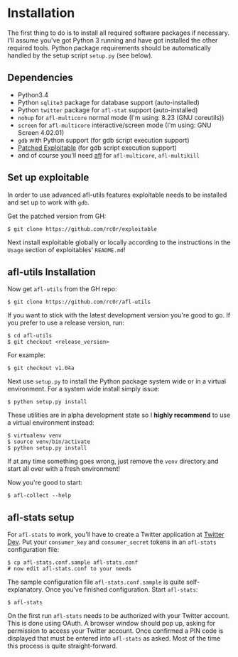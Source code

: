 # Installation

The first thing to do is to install all required software packages if necessary. I'll
assume you've got Python 3 running and have got installed the other required tools.
Python package requirements should be automatically handled by the setup script
`setup.py` (see below).

## Dependencies

* Python3.4
* Python `sqlite3` package for database support (auto-installed)
* Python `twitter` package for `afl-stat` support (auto-installed)
* `nohup` for `afl-multicore` normal mode (I'm using: 8.23 (GNU coreutils))
* `screen` for `afl-multicore` interactive/screen mode (I'm using: GNU Screen 4.02.01)
* `gdb` with Python support (for gdb script execution support)
* [Patched Exploitable](https://github.com/rc0r/exploitable) (for gdb script execution support)
* and of course you'll need [afl](http://lcamtuf.coredump.cx/afl/) for `afl-multicore`, `afl-multikill`


## Set up exploitable

In order to use advanced afl-utils features exploitable needs to be installed and
set up to work with `gdb`.

Get the patched version from GH:  

    $ git clone https://github.com/rc0r/exploitable

Next install exploitable globally or locally according to the instructions in the
`Usage` section of exploitables' `README.md`!

## afl-utils Installation

Now get `afl-utils` from the GH repo:

    $ git clone https://github.com/rc0r/afl-utils
    
If you want to stick with the latest development version you're good to go. If you
prefer to use a release version, run:

    $ cd afl-utils
    $ git checkout <release_version>

For example:

    $ git checkout v1.04a

Next use `setup.py` to install the Python package system wide or in a virtual
environment. For a system wide install simply issue:

    $ python setup.py install

These utilities are in alpha development state so I **highly recommend** to use
a virtual environment instead:

    $ virtualenv venv
    $ source venv/bin/activate
    $ python setup.py install

If at any time something goes wrong, just remove the `venv` directory and start
all over with a fresh environment!

Now you're good to start:

    $ afl-collect --help

## afl-stats setup

For `afl-stats` to work, you'll have to create a Twitter application at
[Twitter Dev](https://dev.twitter.com/apps). Put your `consumer_key` and `consumer_secret`
tokens in an `afl-stats` configuration file:

    $ cp afl-stats.conf.sample afl-stats.conf
    # now edit afl-stats.conf to your needs
    
The sample configuration file `afl-stats.conf.sample` is quite self-explanatory. Once
you've finished configuration. Start `afl-stats`:

    $ afl-stats
    
On the first run `afl-stats` needs to be authorized with your Twitter account. This is done
using OAuth. A browser window should pop up, asking for permission to access your Twitter
account. Once confirmed a PIN code is displayed that must be entered into `afl-stats` as
asked. Most of the time this process is quite straight-forward.

